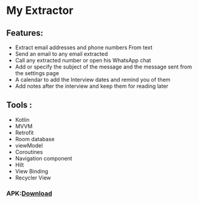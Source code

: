 # My Extractor

## Features:
* Extract email addresses and phone numbers From text
* Send an email to any email extracted
* Call any extracted number or open his WhatsApp chat
* Add or specify the subject of the message and the message sent from the settings page
* A calendar to add the Interview dates and remind you of them
* Add notes after the interview and keep them for reading later
## Tools :       
* Kotlin
* MVVM
* Retrofit
* Room database
* viewModel  
* Coroutines
* Navigation component 
* Hilt
* View Binding
* Recycler View 
### APK:[Download](https://www.b.org/)
